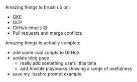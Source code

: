 Amazing things to brush up on:
* GKE
* GCP
* GitHub emojis :smile:
* Pull requests and merge conflicts

Amazing things to actually complete
- add some cool scripts to GitHub
- update blog page
  - really add something useful this time
  - add Ansible playbooks showing a range of usefulness
- save my .bashrc prompt example
